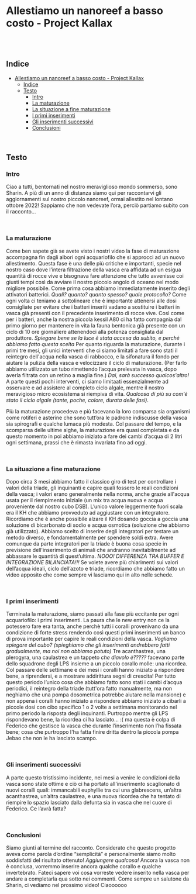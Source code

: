 # Allestiamo un nanoreef a basso costo - Project Kallax

<br>
<br>

## Indice

- [Allestiamo un nanoreef a basso costo - Project Kallax](#allestiamo-un-nanoreef-a-basso-costo---project-kallax)
  - [Indice](#indice)
  - [Testo](#testo)
    - [Intro](#intro)
    - [La maturazione](#la-maturazione)
    - [La situazione a fine maturazione](#la-situazione-a-fine-maturazione)
    - [I primi inserimenti](#i-primi-inserimenti)
    - [Gli inserimenti successivi](#gli-inserimenti-successivi)
    - [Conclusioni](#conclusioni)

<br>

## Testo


### Intro

Ciao a tutti, bentornati nel nostro meraviglioso mondo sommerso, sono Sharin.
A più di un anno di distanza siamo qui per raccontarvi gli aggiornamenti sul nostro piccolo nanoreef, ormai allestito nel lontano ottobre 2022!
Sappiamo che non vedevate l’ora, perciò partiamo subito con il racconto…

<br>

### La maturazione


Come ben sapete già se avete visto i nostri video la fase di maturazione accompagna fin dagli albori ogni acquariofilo che si approcci ad un nuovo allestimento.
Questa fase è una delle più critiche e importanti, specie nel nostro caso dove l’intera filtrazione della vasca era affidata ad un esigua quantità di rocce vive e bisognava fare attenzione che tutto avvenisse coi giusti tempi così da avviare il nostro piccolo angolo di oceano nel modo migliore possibile.
Come prima cosa abbiamo immediatamente inserito degli attivatori batterici. *Quali? quanto? quanto spesso? quale protocollo?*
Come ogni volta ci teniamo a sottolineare che è importante attenersi alle dosi consigliate per evitare che i batteri inseriti vadano a sostituire i batteri in vasca già presenti con il precedente inserimento di rocce vive.
Così come per i batteri, anche la nostra piccola kessil A80 ci ha fatto compagnia dal primo giorno per mantenere in vita la fauna bentonica già presente con un ciclo di 10 ore giornaliere attenendoci alla potenza consigliata dal produttore. *Spiegare bene se la luce è stata accesa da subito, e perchè abbiamo fatto questa scelta*
Per quanto riguarda la maturazione, durante i primi tre mesi, gli unici interventi che ci siamo limitati a fare sono stati il reintegro dell'acqua nella vasca di rabbocco, e la sifonatura il fondo per aiutare la pulizia della vasca e velocizzare il ciclo di maturazione. (Per farlo abbiamo utilizzato un tubo rimettendo l’acqua prelevata in vasca, dopo averla filtrata con un retino a maglia fine.) *Dai, sarà successo qualcos'altro!*
A parte questi pochi interventi, ci siamo limitaati essenzialmente ad osservare e ad assistere al completo ciclo algale, mentre il nostro meravigioso micro ecosistema si riempiva di vita. *Qualcosa di più su com'è stato il ciclo algale (tante, poche, colore, durata delle fasi)*. 

Più la maturazione procedeva e più facevano la loro comparsa sia organismi come rotiferi e asterine che sono tutt’ora le padrone indiscusse della vasca sia spirografi e qualche lumaca più modesta. Col passare del tempo, e la scomparsa delle ultime alghe, la maturazione era quasi completata e da questo momento in poi abbiamo iniziato a fare dei cambi d’acqua di 2 litri ogni settimana, prassi che è rimasta invariata fino ad oggi.

<br>

### La situazione a fine maturazione

Dopo circa 3 mesi abbiamo fatto il classico giro di test per controllare i valori della triade, gli inquinanti e capire quali fossero le reali condizioni della vasca; i valori erano generalmente nella norma, anche grazie all'acqua usata per il riempimento iniziale (un mix tra acqua nuova e acqua proveniente dal nostro cubo DSB). L’unico valore leggermente fuori scala era il KH che abbiamo provveduto ad aggiustare con un integratore. Ricordiamo che è anche possibile alzare il KH dosando goccia a goccia una soluzione di bicarbonato di sodio e acqua osmotica (soluzione che abbiamo già utilizzato). Abbiamo scelto di inserire degli integratori per testare un metodo diverso, e fondamentalmente per spendere soldi extra. Avere comunque da parte integratori per la triade è buona cosa specie in previsione dell'inserimento di animali che andranno inevitabilmente ad abbassare le quantità di quest’ultima. *NOOO! DIFFERENZA TRA BUFFER E INTEGRAZIONE BILANCIATA!!!*
Se volete avere più chiarimenti sui valori dell’acqua ideali, ciclo dell’azoto e triade, ricordiamo che abbiamo fatto un video apposito che come sempre vi lasciamo qui in alto nelle schede.


<br>

### I primi inserimenti

Terminata la maturazione, siamo passati alla fase più eccitante per ogni acquariofilo: i primi inserimenti. La paura che le new entry non ce la potessero fare era tanta, anche perchè tutti i coralli provenivano da una condizione di forte stress rendendo così questi primi inserimenti un banco di prova importante per capire le reali condizioni della vasca. *Vogliamo spiegare del cubo? (spieghiamo che gli inserimenti andrebbero fatti gradualmente, ma noi non abbiamo potuto)*
Tre acanthastrea, una plerogyra, una caulastrea e un tappeto *che diavolo è?????* facevano parte dello squadrone degli LPS insieme a un piccolo corallo molle: una ricordea.
Col passare delle settimane e dei mesi i coralli hanno iniziato a rispondere bene, a riprendersi, e a mostrare addirittura segni di crescita! Per tutto questo periodo l’unico cosa che abbiamo fatto sono stati i cambi d’acqua periodici, il reintegro della triade (tutt'ora fatto manualmente, ma non neghiamo che una pompa dosometrica potrebbe aiutare nella mansione) e non appena i coralli hanno iniziato a rispondere abbiamo iniziato a cibarli a piccole dosi con cibo specifico 1 o 2 volte a settimana monitorando nel primo periodo la risposta degli inquinanti. 
Purtroppo mentre gli LPS rispondevano bene, la ricordea ci ha lasciato… :( ma questa è colpa di Federico che gestisce la vasca che durante l’inserimento non l’ha fissata bene; cosa che purtroppo l'ha fatta finire dritta dentro la piccola pompa Jebao che non le ha lasciato scampo. 

<br>

### Gli inserimenti successivi

A parte questo tristissimo incidente, nei mesi a venire le condizioni della vasca sono state ottime e ciò ci ha portato all'inserimento scaglionato di nuovi coralli quali: 
immancabili euphyllie tra cui una glabrescens, un’altra acanthastrea, un’altra caulastrea, e una nuova ricordea che ha tentato di riempire lo spazio lasciato dalla defunta sia in vasca che nel cuore di Federico. Ce l’avrà fatta?

<br>

### Conclusioni

Siamo giunti al termine del racconto. Considerato che questo progetto aveva come parola d’ordine “semplicità” e personalmente siamo molto soddisfatti del risultato ottenuto! *Aggiungere qualcosa!*
Ancora la vasca non è conclusa, vorremmo inserire ancora qualche corallo e qualche invertebrato.
Fateci sapere voi cosa vorreste vedere inserito nella vasca per andare a completarla qua sotto nei commenti. Come sempre un salutone da Sharin, ci vediamo nel prossimo video! Ciaoooooo



